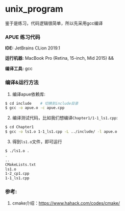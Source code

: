 # unix_program
鉴于是练习，代码逻辑很简单，所以先采用gcc编译

### APUE 练习代码
**IDE:** JetBrains CLion 2019.1

**运行机器:** MacBook Pro (Retina, 15-inch, Mid 2015) &&

**编译工具:** gcc

### 编译&运行方法
1. 编译apue依赖库:
```bash
$ cd include    # 切换到include目录
$ gcc -o apue.o -c apue.cpp
```
2. 编译测试代码，比如我们想编译`Chapter1/1-1_ls1.cpp`:
```bash
$ cd Chapter1
$ gcc -o ls1.o 1-1_ls1.cpp -L ../include/ -l apue.o
```
3. 得到`ls1.o`文件，即可运行
```bash
$ ./ls1.o .
.
..
CMakeLists.txt
ls1.o
1-2_cp1.cpp
1-1_ls1.cpp
```


### 参考:
1. cmake介绍：https://www.hahack.com/codes/cmake/